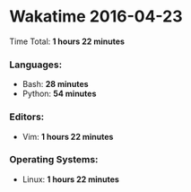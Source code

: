 # Wakatime 2016-04-23

Time Total: **1 hours 22 minutes**

### Languages:
- Bash: **28 minutes** 
- Python: **54 minutes** 

### Editors:
- Vim: **1 hours 22 minutes** 

### Operating Systems:
- Linux: **1 hours 22 minutes** 

